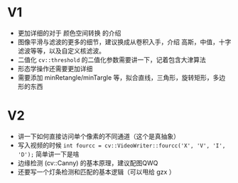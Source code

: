 # V1

+ 更加详细的对于 颜色空间转换 的介绍
+ 图像平滑与滤波的更多的细节，建议换成从卷积入手，介绍 高斯，中值，十字滤波等等，以及自定义核滤波。
+ 二值化 `cv::threshold` 的二值化参数需要讲一下，记着包含大津算法
+ 形态学操作还需要更加详细
+ 需要添加 minRetangle/minTargle 等，拟合直线，三角形，旋转矩形，多边形的东西

# V2

+ 讲一下如何直接访问单个像素的不同通道（这个是真抽象）
+ 写入视频的时候 `int fourcc = cv::VideoWriter::fourcc('X', 'V', 'I', 'D');` 简单讲一下是啥
+ 边缘检测 (cv::Canny) 的基本原理，建议配图QWQ
+ 还要写一个灯条检测和匹配的基本逻辑（可以甩给 gzx ）
